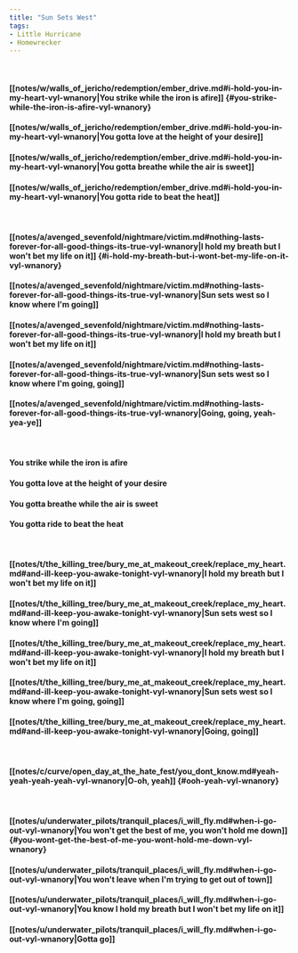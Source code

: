 ```yaml
---
title: "Sun Sets West"
tags:
- Little Hurricane
- Homewrecker
---
```

&nbsp;
#### [[notes/w/walls_of_jericho/redemption/ember_drive.md#i-hold-you-in-my-heart-vyl-wnanory|You strike while the iron is afire]] {#you-strike-while-the-iron-is-afire-vyl-wnanory}
#### [[notes/w/walls_of_jericho/redemption/ember_drive.md#i-hold-you-in-my-heart-vyl-wnanory|You gotta love at the height of your desire]]
#### [[notes/w/walls_of_jericho/redemption/ember_drive.md#i-hold-you-in-my-heart-vyl-wnanory|You gotta breathe while the air is sweet]]
#### [[notes/w/walls_of_jericho/redemption/ember_drive.md#i-hold-you-in-my-heart-vyl-wnanory|You gotta ride to beat the heat]]
&nbsp;
#### [[notes/a/avenged_sevenfold/nightmare/victim.md#nothing-lasts-forever-for-all-good-things-its-true-vyl-wnanory|I hold my breath but I won't bet my life on it]] {#i-hold-my-breath-but-i-wont-bet-my-life-on-it-vyl-wnanory}
#### [[notes/a/avenged_sevenfold/nightmare/victim.md#nothing-lasts-forever-for-all-good-things-its-true-vyl-wnanory|Sun sets west so I know where I'm going]]
#### [[notes/a/avenged_sevenfold/nightmare/victim.md#nothing-lasts-forever-for-all-good-things-its-true-vyl-wnanory|I hold my breath but I won't bet my life on it]]
#### [[notes/a/avenged_sevenfold/nightmare/victim.md#nothing-lasts-forever-for-all-good-things-its-true-vyl-wnanory|Sun sets west so I know where I'm going, going]]
#### [[notes/a/avenged_sevenfold/nightmare/victim.md#nothing-lasts-forever-for-all-good-things-its-true-vyl-wnanory|Going, going, yeah-yea-ye]]
&nbsp;
#### You strike while the iron is afire
#### You gotta love at the height of your desire
#### You gotta breathe while the air is sweet
#### You gotta ride to beat the heat
&nbsp;
#### [[notes/t/the_killing_tree/bury_me_at_makeout_creek/replace_my_heart.md#and-ill-keep-you-awake-tonight-vyl-wnanory|I hold my breath but I won't bet my life on it]]
#### [[notes/t/the_killing_tree/bury_me_at_makeout_creek/replace_my_heart.md#and-ill-keep-you-awake-tonight-vyl-wnanory|Sun sets west so I know where I'm going]]
#### [[notes/t/the_killing_tree/bury_me_at_makeout_creek/replace_my_heart.md#and-ill-keep-you-awake-tonight-vyl-wnanory|I hold my breath but I won't bet my life on it]]
#### [[notes/t/the_killing_tree/bury_me_at_makeout_creek/replace_my_heart.md#and-ill-keep-you-awake-tonight-vyl-wnanory|Sun sets west so I know where I'm going, going]]
#### [[notes/t/the_killing_tree/bury_me_at_makeout_creek/replace_my_heart.md#and-ill-keep-you-awake-tonight-vyl-wnanory|Going, going]]
&nbsp;
#### [[notes/c/curve/open_day_at_the_hate_fest/you_dont_know.md#yeah-yeah-yeah-yeah-vyl-wnanory|O-oh, yeah]] {#ooh-yeah-vyl-wnanory}
&nbsp;
#### [[notes/u/underwater_pilots/tranquil_places/i_will_fly.md#when-i-go-out-vyl-wnanory|You won't get the best of me, you won't hold me down]] {#you-wont-get-the-best-of-me-you-wont-hold-me-down-vyl-wnanory}
#### [[notes/u/underwater_pilots/tranquil_places/i_will_fly.md#when-i-go-out-vyl-wnanory|You won't leave when I'm trying to get out of town]]
#### [[notes/u/underwater_pilots/tranquil_places/i_will_fly.md#when-i-go-out-vyl-wnanory|You know I hold my breath but I won't bet my life on it]]
#### [[notes/u/underwater_pilots/tranquil_places/i_will_fly.md#when-i-go-out-vyl-wnanory|Gotta go]]
